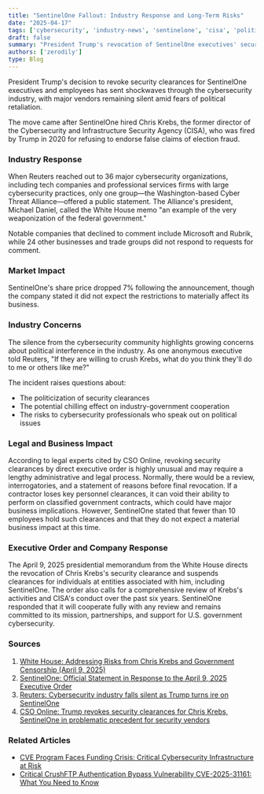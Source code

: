 ```yaml
---
title: "SentinelOne Fallout: Industry Response and Long-Term Risks"
date: "2025-04-17"
tags: ['cybersecurity', 'industry-news', 'sentinelone', 'cisa', 'politicization']
draft: false
summary: "President Trump's revocation of SentinelOne executives' security clearances over the hiring of former CISA chief Chris Krebs has sent shockwaves through the cybersecurity industry, with major vendors remaining silent amid fears of political retaliation."
authors: ['zerodily']
type: Blog
---
```


President Trump's decision to revoke security clearances for SentinelOne executives and employees has sent shockwaves through the cybersecurity industry, with major vendors remaining silent amid fears of political retaliation.

The move came after SentinelOne hired Chris Krebs, the former director of the Cybersecurity and Infrastructure Security Agency (CISA), who was fired by Trump in 2020 for refusing to endorse false claims of election fraud.

### Industry Response

When Reuters reached out to 36 major cybersecurity organizations, including tech companies and professional services firms with large cybersecurity practices, only one group—the Washington-based Cyber Threat Alliance—offered a public statement. The Alliance's president, Michael Daniel, called the White House memo "an example of the very weaponization of the federal government."

Notable companies that declined to comment include Microsoft and Rubrik, while 24 other businesses and trade groups did not respond to requests for comment.

### Market Impact

SentinelOne's share price dropped 7% following the announcement, though the company stated it did not expect the restrictions to materially affect its business.

### Industry Concerns

The silence from the cybersecurity community highlights growing concerns about political interference in the industry. As one anonymous executive told Reuters, "If they are willing to crush Krebs, what do you think they'll do to me or others like me?"

The incident raises questions about:

- The politicization of security clearances
- The potential chilling effect on industry-government cooperation
- The risks to cybersecurity professionals who speak out on political issues

### Legal and Business Impact

According to legal experts cited by CSO Online, revoking security clearances by direct executive order is highly unusual and may require a lengthy administrative and legal process. Normally, there would be a review, interrogatories, and a statement of reasons before final revocation. If a contractor loses key personnel clearances, it can void their ability to perform on classified government contracts, which could have major business implications. However, SentinelOne stated that fewer than 10 employees hold such clearances and that they do not expect a material business impact at this time.

### Executive Order and Company Response

The April 9, 2025 presidential memorandum from the White House directs the revocation of Chris Krebs's security clearance and suspends clearances for individuals at entities associated with him, including SentinelOne. The order also calls for a comprehensive review of Krebs's activities and CISA's conduct over the past six years. SentinelOne responded that it will cooperate fully with any review and remains committed to its mission, partnerships, and support for U.S. government cybersecurity.

### Sources

1. [White House: Addressing Risks from Chris Krebs and Government Censorship (April 9, 2025)](https://www.whitehouse.gov/presidential-actions/2025/04/addressing-risks-from-chris-krebs-and-government-censorship/)
2. [SentinelOne: Official Statement in Response to the April 9, 2025 Executive Order](https://www.sentinelone.com/blog/an-official-statement-in-response-to-the-april-9-2025-executive-order/)
3. [Reuters: Cybersecurity industry falls silent as Trump turns ire on SentinelOne](https://www.reuters.com/world/us/cybersecurity-industry-falls-silent-trump-turns-ire-sentinelone-2025-04-10/)
4. [CSO Online: Trump revokes security clearances for Chris Krebs, SentinelOne in problematic precedent for security vendors](https://www.csoonline.com/article/3958808/trump-revokes-security-clearances-for-chris-krebs-sentinelone-in-problematic-precedent-for-security-vendors.html)

### Related Articles

- [CVE Program Faces Funding Crisis: Critical Cybersecurity Infrastructure at Risk](/blog/2025-04-16-cve-program-funding-crisis)
- [Critical CrushFTP Authentication Bypass Vulnerability CVE-2025-31161: What You Need to Know](/blog/2025-04-13-crushftp-vulnerability)
